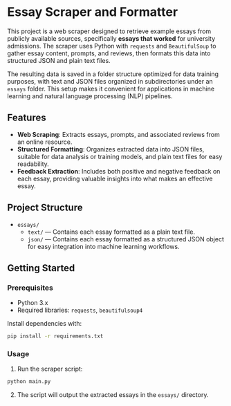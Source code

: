 # Essay Scraper and Formatter

This project is a web scraper designed to retrieve example essays from publicly available sources, specifically **essays that worked** for university admissions. The scraper uses Python with `requests` and `BeautifulSoup` to gather essay content, prompts, and reviews, then formats this data into structured JSON and plain text files. 

The resulting data is saved in a folder structure optimized for data training purposes, with text and JSON files organized in subdirectories under an `essays` folder. This setup makes it convenient for applications in machine learning and natural language processing (NLP) pipelines.

## Features
- **Web Scraping**: Extracts essays, prompts, and associated reviews from an online resource.
- **Structured Formatting**: Organizes extracted data into JSON files, suitable for data analysis or training models, and plain text files for easy readability.
- **Feedback Extraction**: Includes both positive and negative feedback on each essay, providing valuable insights into what makes an effective essay.
  
## Project Structure
- `essays/`
  - `text/` — Contains each essay formatted as a plain text file.
  - `json/` — Contains each essay formatted as a structured JSON object for easy integration into machine learning workflows.

## Getting Started
### Prerequisites
- Python 3.x
- Required libraries: `requests`, `beautifulsoup4`

Install dependencies with:
```bash
pip install -r requirements.txt
``` 

### Usage
1. Run the scraper script:
```bash
python main.py
```

2. The script will output the extracted essays in the `essays/` directory.

